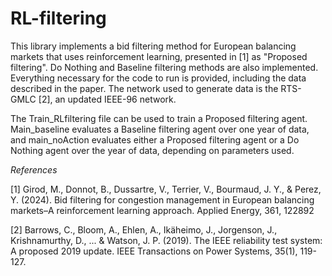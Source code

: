 # RL-filtering

This library implements a bid filtering method for European balancing markets that uses reinforcement learning, presented in [1] as "Proposed filtering". Do Nothing and Baseline filtering methods are also implemented. Everything necessary for the code to run is provided, including the data described in the paper. The network used to  generate data is the RTS-GMLC [2], an updated IEEE-96 network.


The Train_RLfiltering file can be used to train a Proposed filtering agent. Main_baseline evaluates a Baseline filtering agent over one year of data, and main_noAction evaluates either a Proposed filtering agent or a Do Nothing agent over the year of data, depending on parameters used.


*References*

[1] Girod, M., Donnot, B., Dussartre, V., Terrier, V., Bourmaud, J. Y., & Perez, Y. (2024). Bid filtering for congestion management in European balancing markets–A reinforcement learning approach. Applied Energy, 361, 122892

[2] Barrows, C., Bloom, A., Ehlen, A., Ikäheimo, J., Jorgenson, J., Krishnamurthy, D., ... & Watson, J. P. (2019). The IEEE reliability test system: A proposed 2019 update. IEEE Transactions on Power Systems, 35(1), 119-127.
